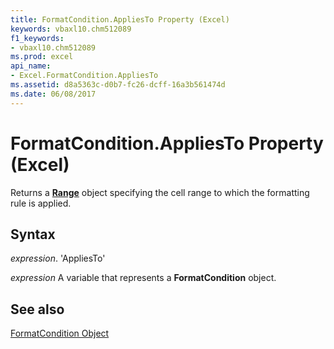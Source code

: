 ```yaml
---
title: FormatCondition.AppliesTo Property (Excel)
keywords: vbaxl10.chm512089
f1_keywords:
- vbaxl10.chm512089
ms.prod: excel
api_name:
- Excel.FormatCondition.AppliesTo
ms.assetid: d8a5363c-d0b7-fc26-dcff-16a3b561474d
ms.date: 06/08/2017
---
```



# FormatCondition.AppliesTo Property (Excel)

Returns a  **[Range](Excel.Range(objec).md)** object specifying the cell range to which the formatting rule is applied.


## Syntax

 _expression_. 'AppliesTo'

 _expression_ A variable that represents a **FormatCondition** object.


## See also


[FormatCondition Object](Excel.FormatCondition.md)

